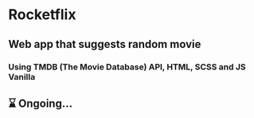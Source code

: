 # Rocketflix

## Web app that suggests random movie

### Using TMDB (The Movie Database) API, HTML, SCSS and JS Vanilla

## :hourglass: Ongoing...
